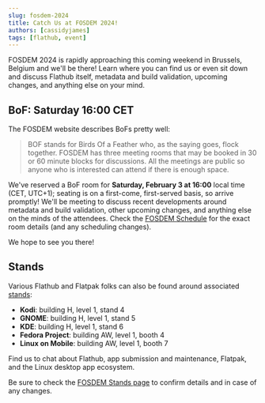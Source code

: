 ```yaml
---
slug: fosdem-2024
title: Catch Us at FOSDEM 2024!
authors: [cassidyjames]
tags: [flathub, event]
---
```


FOSDEM 2024 is rapidly approaching this coming weekend in Brussels, Belgium and we'll be there! Learn where you can find us or even sit down and discuss Flathub itself, metadata and build validation, upcoming changes, and anything else on your mind.

<!-- truncate -->

## BoF: Saturday 16:00 CET

The FOSDEM website describes BoFs pretty well: 

>BOF stands for Birds Of a Feather who, as the saying goes, flock together. FOSDEM has three meeting rooms that may be booked in 30 or 60 minute blocks for discussions. All the meetings are public so anyone who is interested can attend if there is enough space. 

We've reserved a BoF room for **Saturday, February 3 at 16:00** local time (CET, UTC+1); seating is on a first-come, first-served basis, so arrive promptly! We'll be meeting to discuss recent developments around metadata and build validation, other upcoming changes, and anything else on the minds of the attendees. Check the [FOSDEM Schedule][BoF] for the exact room details (and any scheduling changes).

We hope to see you there!

## Stands

Various Flathub and Flatpak folks can also be found around associated [stands]:

- **Kodi**: building H, level 1, stand 4
- **GNOME**: building H, level 1, stand 5
- **KDE**: building H, level 1, stand 6
- **Fedora Project**: building AW, level 1, booth 4
- **Linux on Mobile**: building AW, level 1, booth 7

Find us to chat about Flathub, app submission and maintenance, Flatpak, and the Linux desktop app ecosystem.

Be sure to check the [FOSDEM Stands page][stands] to confirm details and in case of any changes.

[BoF]: https://fosdem.org/2024/schedule/track/bofa/
[stands]: https://fosdem.org/2024/stands/
